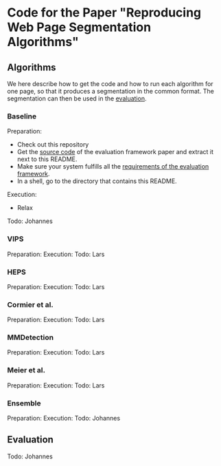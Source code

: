 # Code for the Paper "Reproducing Web Page Segmentation Algorithms"

## Algorithms
We here describe how to get the code and how to run each algorithm for one page, so that it produces a segmentation in the common format. The segmentation can then be used in the [evaluation](#evaluation).

### Baseline
Preparation:
  - Check out this repository
  - Get the [source code](https://github.com/webis-de/cikm20-web-page-segmentation-revisited-evaluation-framework-and-dataset/releases/tag/CIKM'20) of the evaluation framework paper and extract it next to this README.
  - Make sure your system fulfills all the [requirements of the evaluation framework](https://github.com/webis-de/cikm20-web-page-segmentation-revisited-evaluation-framework-and-dataset/tree/235bb0b1b673da351e267b3966da811021c20e63#requirements).
  - In a shell, go to the directory that contains this README.

Execution:
  - Relax

Todo: Johannes

### VIPS
Preparation:
Execution:
Todo: Lars

### HEPS
Preparation:
Execution:
Todo: Lars

### Cormier et al.
Preparation:
Execution:
Todo: Lars

### MMDetection
Preparation:
Execution:
Todo: Lars

### Meier et al.
Preparation:
Execution:
Todo: Lars

### Ensemble
Preparation:
Execution:
Todo: Johannes


## Evaluation
Todo: Johannes
